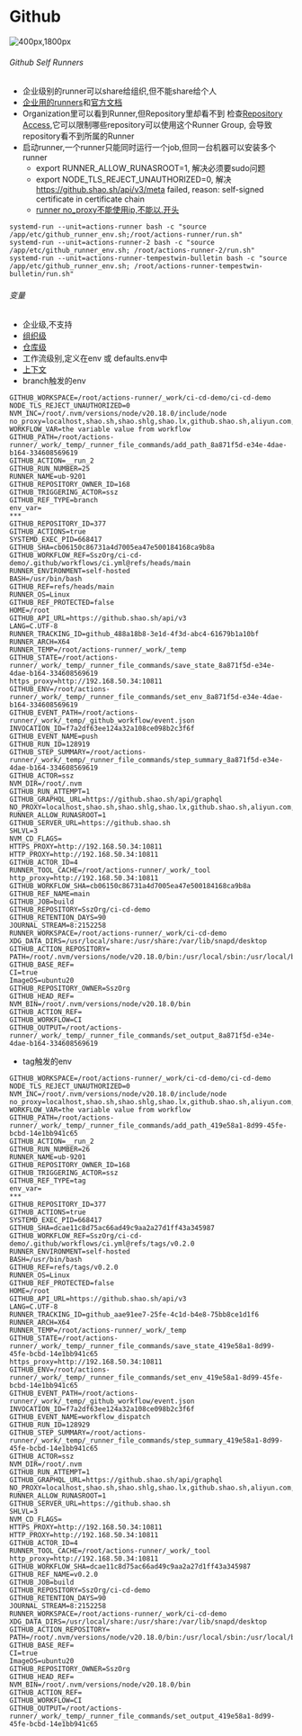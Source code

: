 # Github 
![400px,1800px](../tips/mindmap/github_ci_cd.km)
###### Github Self Runners
- 企业级别的runner可以share给组织,但不能share给个人
- [企业用的runners](https://github.shao.sh/enterprises/ssz/settings/actions/runners)和[官方文档](https://docs.github.com/zh/enterprise-server@3.14/actions/hosting-your-own-runners/managing-self-hosted-runners/adding-self-hosted-runners)
- Organization里可以看到Runner,但Repository里却看不到
检查[Repository Access](https://github.shao.sh/organizations/SszOrg/settings/actions/runner-groups/3),它可以限制哪些repository可以使用这个Runner Group, 会导致repository看不到所属的Runner
- 启动runner,一个runner只能同时运行一个job,但同一台机器可以安装多个runner
  - export RUNNER_ALLOW_RUNASROOT=1, 解决必须要sudo问题
  - export NODE_TLS_REJECT_UNAUTHORIZED=0, 解决 https://github.shao.sh/api/v3/meta failed, reason: self-signed certificate in certificate chain
  - [runner no_proxy不能使用ip,不能以.开头](https://docs.github.com/en/actions/hosting-your-own-runners/managing-self-hosted-runners/using-a-proxy-server-with-self-hosted-runners)
```
systemd-run --unit=actions-runner bash -c "source /app/etc/github_runner_env.sh;/root/actions-runner/run.sh"
systemd-run --unit=actions-runner-2 bash -c "source /app/etc/github_runner_env.sh; /root/actions-runner-2/run.sh"
systemd-run --unit=actions-runner-tempestwin-bulletin bash -c "source /app/etc/github_runner_env.sh; /root/actions-runner-tempestwin-bulletin/run.sh"
```
###### 变量
- 企业级,不支持
- [组织级](https://github.shao.sh/organizations/SszOrg/settings/variables/actions)
- [仓库级](https://github.shao.sh/SszOrg/ci-cd-demo/settings/environments/23313/edit)
- 工作流级别,定义在env 或 defaults.env中
- [上下文](https://docs.github.com/zh/enterprise-server@3.14/actions/writing-workflows/choosing-what-your-workflow-does/accessing-contextual-information-about-workflow-runs#vars-context)
- branch触发的env
```
GITHUB_WORKSPACE=/root/actions-runner/_work/ci-cd-demo/ci-cd-demo
NODE_TLS_REJECT_UNAUTHORIZED=0
NVM_INC=/root/.nvm/versions/node/v20.18.0/include/node
no_proxy=localhost,shao.sh,shao.shlg,shao.lx,github.shao.sh,aliyun.com,tuna.tsinghua.edu.cn
WORKFLOW_VAR=the variable value from workflow
GITHUB_PATH=/root/actions-runner/_work/_temp/_runner_file_commands/add_path_8a871f5d-e34e-4dae-b164-334608569619
GITHUB_ACTION=__run_2
GITHUB_RUN_NUMBER=25
RUNNER_NAME=ub-9201
GITHUB_REPOSITORY_OWNER_ID=168
GITHUB_TRIGGERING_ACTOR=ssz
GITHUB_REF_TYPE=branch
env_var=
***
GITHUB_REPOSITORY_ID=377
GITHUB_ACTIONS=true
SYSTEMD_EXEC_PID=668417
GITHUB_SHA=cb06150c86731a4d7005ea47e500184168ca9b8a
GITHUB_WORKFLOW_REF=SszOrg/ci-cd-demo/.github/workflows/ci.yml@refs/heads/main
RUNNER_ENVIRONMENT=self-hosted
BASH=/usr/bin/bash
GITHUB_REF=refs/heads/main
RUNNER_OS=Linux
GITHUB_REF_PROTECTED=false
HOME=/root
GITHUB_API_URL=https://github.shao.sh/api/v3
LANG=C.UTF-8
RUNNER_TRACKING_ID=github_488a18b8-3e1d-4f3d-abc4-61679b1a10bf
RUNNER_ARCH=X64
RUNNER_TEMP=/root/actions-runner/_work/_temp
GITHUB_STATE=/root/actions-runner/_work/_temp/_runner_file_commands/save_state_8a871f5d-e34e-4dae-b164-334608569619
https_proxy=http://192.168.50.34:10811
GITHUB_ENV=/root/actions-runner/_work/_temp/_runner_file_commands/set_env_8a871f5d-e34e-4dae-b164-334608569619
GITHUB_EVENT_PATH=/root/actions-runner/_work/_temp/_github_workflow/event.json
INVOCATION_ID=f7a2df63ee124a32a108ce098b2c3f6f
GITHUB_EVENT_NAME=push
GITHUB_RUN_ID=128919
GITHUB_STEP_SUMMARY=/root/actions-runner/_work/_temp/_runner_file_commands/step_summary_8a871f5d-e34e-4dae-b164-334608569619
GITHUB_ACTOR=ssz
NVM_DIR=/root/.nvm
GITHUB_RUN_ATTEMPT=1
GITHUB_GRAPHQL_URL=https://github.shao.sh/api/graphql
NO_PROXY=localhost,shao.sh,shao.shlg,shao.lx,github.shao.sh,aliyun.com,tuna.tsinghua.edu.cn
RUNNER_ALLOW_RUNASROOT=1
GITHUB_SERVER_URL=https://github.shao.sh
SHLVL=3
NVM_CD_FLAGS=
HTTPS_PROXY=http://192.168.50.34:10811
HTTP_PROXY=http://192.168.50.34:10811
GITHUB_ACTOR_ID=4
RUNNER_TOOL_CACHE=/root/actions-runner/_work/_tool
http_proxy=http://192.168.50.34:10811
GITHUB_WORKFLOW_SHA=cb06150c86731a4d7005ea47e500184168ca9b8a
GITHUB_REF_NAME=main
GITHUB_JOB=build
GITHUB_REPOSITORY=SszOrg/ci-cd-demo
GITHUB_RETENTION_DAYS=90
JOURNAL_STREAM=8:2152258
RUNNER_WORKSPACE=/root/actions-runner/_work/ci-cd-demo
XDG_DATA_DIRS=/usr/local/share:/usr/share:/var/lib/snapd/desktop
GITHUB_ACTION_REPOSITORY=
PATH=/root/.nvm/versions/node/v20.18.0/bin:/usr/local/sbin:/usr/local/bin:/usr/sbin:/usr/bin:/sbin:/bin:/snap/bin
GITHUB_BASE_REF=
CI=true
ImageOS=ubuntu20
GITHUB_REPOSITORY_OWNER=SszOrg
GITHUB_HEAD_REF=
NVM_BIN=/root/.nvm/versions/node/v20.18.0/bin
GITHUB_ACTION_REF=
GITHUB_WORKFLOW=CI
GITHUB_OUTPUT=/root/actions-runner/_work/_temp/_runner_file_commands/set_output_8a871f5d-e34e-4dae-b164-334608569619
```
- tag触发的env
```
GITHUB_WORKSPACE=/root/actions-runner/_work/ci-cd-demo/ci-cd-demo
NODE_TLS_REJECT_UNAUTHORIZED=0
NVM_INC=/root/.nvm/versions/node/v20.18.0/include/node
no_proxy=localhost,shao.sh,shao.shlg,shao.lx,github.shao.sh,aliyun.com,tuna.tsinghua.edu.cn
WORKFLOW_VAR=the variable value from workflow
GITHUB_PATH=/root/actions-runner/_work/_temp/_runner_file_commands/add_path_419e58a1-8d99-45fe-bcbd-14e1bb941c65
GITHUB_ACTION=__run_2
GITHUB_RUN_NUMBER=26
RUNNER_NAME=ub-9201
GITHUB_REPOSITORY_OWNER_ID=168
GITHUB_TRIGGERING_ACTOR=ssz
GITHUB_REF_TYPE=tag
env_var=
***
GITHUB_REPOSITORY_ID=377
GITHUB_ACTIONS=true
SYSTEMD_EXEC_PID=668417
GITHUB_SHA=dcae11c8d75ac66ad49c9aa2a27d1ff43a345987
GITHUB_WORKFLOW_REF=SszOrg/ci-cd-demo/.github/workflows/ci.yml@refs/tags/v0.2.0
RUNNER_ENVIRONMENT=self-hosted
BASH=/usr/bin/bash
GITHUB_REF=refs/tags/v0.2.0
RUNNER_OS=Linux
GITHUB_REF_PROTECTED=false
HOME=/root
GITHUB_API_URL=https://github.shao.sh/api/v3
LANG=C.UTF-8
RUNNER_TRACKING_ID=github_aae91ee7-25fe-4c1d-b4e8-75bb8ce1d1f6
RUNNER_ARCH=X64
RUNNER_TEMP=/root/actions-runner/_work/_temp
GITHUB_STATE=/root/actions-runner/_work/_temp/_runner_file_commands/save_state_419e58a1-8d99-45fe-bcbd-14e1bb941c65
https_proxy=http://192.168.50.34:10811
GITHUB_ENV=/root/actions-runner/_work/_temp/_runner_file_commands/set_env_419e58a1-8d99-45fe-bcbd-14e1bb941c65
GITHUB_EVENT_PATH=/root/actions-runner/_work/_temp/_github_workflow/event.json
INVOCATION_ID=f7a2df63ee124a32a108ce098b2c3f6f
GITHUB_EVENT_NAME=workflow_dispatch
GITHUB_RUN_ID=128929
GITHUB_STEP_SUMMARY=/root/actions-runner/_work/_temp/_runner_file_commands/step_summary_419e58a1-8d99-45fe-bcbd-14e1bb941c65
GITHUB_ACTOR=ssz
NVM_DIR=/root/.nvm
GITHUB_RUN_ATTEMPT=1
GITHUB_GRAPHQL_URL=https://github.shao.sh/api/graphql
NO_PROXY=localhost,shao.sh,shao.shlg,shao.lx,github.shao.sh,aliyun.com,tuna.tsinghua.edu.cn
RUNNER_ALLOW_RUNASROOT=1
GITHUB_SERVER_URL=https://github.shao.sh
SHLVL=3
NVM_CD_FLAGS=
HTTPS_PROXY=http://192.168.50.34:10811
HTTP_PROXY=http://192.168.50.34:10811
GITHUB_ACTOR_ID=4
RUNNER_TOOL_CACHE=/root/actions-runner/_work/_tool
http_proxy=http://192.168.50.34:10811
GITHUB_WORKFLOW_SHA=dcae11c8d75ac66ad49c9aa2a27d1ff43a345987
GITHUB_REF_NAME=v0.2.0
GITHUB_JOB=build
GITHUB_REPOSITORY=SszOrg/ci-cd-demo
GITHUB_RETENTION_DAYS=90
JOURNAL_STREAM=8:2152258
RUNNER_WORKSPACE=/root/actions-runner/_work/ci-cd-demo
XDG_DATA_DIRS=/usr/local/share:/usr/share:/var/lib/snapd/desktop
GITHUB_ACTION_REPOSITORY=
PATH=/root/.nvm/versions/node/v20.18.0/bin:/usr/local/sbin:/usr/local/bin:/usr/sbin:/usr/bin:/sbin:/bin:/snap/bin
GITHUB_BASE_REF=
CI=true
ImageOS=ubuntu20
GITHUB_REPOSITORY_OWNER=SszOrg
GITHUB_HEAD_REF=
NVM_BIN=/root/.nvm/versions/node/v20.18.0/bin
GITHUB_ACTION_REF=
GITHUB_WORKFLOW=CI
GITHUB_OUTPUT=/root/actions-runner/_work/_temp/_runner_file_commands/set_output_419e58a1-8d99-45fe-bcbd-14e1bb941c65
```
